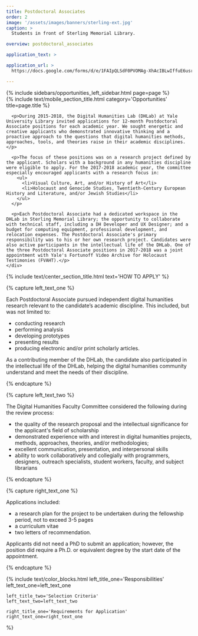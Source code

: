 ```yaml
---
title: Postdoctoral Associates
order: 2
image: '/assets/images/banners/sterling-ext.jpg'
caption: >
  Students in front of Sterling Memorial Library.

overview: postdoctoral_associates

application_text: >

application_url: >
  https://docs.google.com/forms/d/e/1FAIpQLSdF0PVOMAg-XhAcIBLwIffuE6usr7FuJtBVSuqfzYkz52Si7A/viewform?usp=sf_link

---
```


<div class='center-column'>
  <div class='two-column-container one-third-width top-text'>
    <div class='left-column'>
      {% include sidebars/opportunities_left_sidebar.html page=page %}
    </div>
    <div class='right-column'>
      {% include text/mobile_section_title.html
        category='Opportunities'
        title=page.title
      %}

      <p>During 2015-2018, the Digital Humanities Lab (DHLab) at Yale University Library invited applications for 12-month Postdoctoral Associate positions for each academic year. We sought energetic and creative applicants who demonstrated innovative thinking and a proactive approach to the questions that digital humanities methods, approaches, tools, and theories raise in their academic disciplines.</p>

      <p>The focus of these positions was on a research project defined by the applicant. Scholars with a background in any humanities discipline were eligible to apply. For the 2017-2018 academic year, the committee especially encouraged applicants with a research focus in:
        <ul>
          <li>Visual Culture, Art, and/or History of Art</li>
          <li>Holocaust and Genocide Studies, Twentieth-Century European History and Literature, and/or Jewish Studies</li>
        </ul>
      </p>

      <p>Each Postdoctoral Associate had a dedicated workspace in the DHLab in Sterling Memorial Library; the opportunity to collaborate with technical staff, including a DH Developer and UX Designer; and a budget for computing equipment, professional development, and relocation expenses. The Postdoctoral Associate's primary responsibility was to his or her own research project. Candidates were also active participants in the intellectual life of the DHLab. One of the three Postdoctoral Associate positions in 2017-2018 was a joint appointment with Yale's Fortunoff Video Archive for Holocaust Testimonies (FVAHT).</p>
    </div>
  </div>

  {% include text/center_section_title.html
    text='HOW TO APPLY'
  %}

  {% capture left_text_one %}
    <p>Each Postdoctoral Associate pursued independent digital humanities research relevant to the candidate’s academic discipline. This included, but was not limited to:     
      <ul>
        <li>conducting research</li>
        <li>performing analysis</li>
        <li>developing prototypes</li>
        <li>presenting results</li>
        <li>producing electronic and/or print scholarly articles.</li>
      </ul>
    </p>
    <p>As a contributing member of the DHLab, the candidate also participated in the intellectual life of the DHLab, helping the digital humanities community understand and meet the needs of their discipline.
    </p>
  {% endcapture %}

  {% capture left_text_two %}
    <p>The Digital Humanities Faculty Committee considered the following during the review process:
      <ul>
        <li>the quality of the research proposal and the intellectual significance for the applicant's field of scholarship</li>
        <li>demonstrated experience with and interest in digital humanities projects, methods, approaches, theories, and/or methodologies;</li>
        <li>excellent communication, presentation, and interpersonal skills</li>
        <li>ability to work collaboratively and collegially with programmers, designers, outreach specialists, student workers, faculty, and subject librarians</li>
      </ul>
    </p>
  {% endcapture %}

  {% capture right_text_one %}
    <p>Applications included:
      <ul>
        <li>a research plan for the project to be undertaken during the fellowship period, not to exceed 3-5 pages</li>
        <li>a curriculum vitae</li>
        <li>two letters of recommendation.</li>
      </ul>
    </p>
    <p>Applicants did not need a PhD to submit an application; however, the position did require a Ph.D. or equivalent degree by the start date of the appointment.</p>
  {% endcapture %}

  {% include text/color_blocks.html
    left_title_one='Responsibilities'
    left_text_one=left_text_one

    left_title_two='Selection Criteria'
    left_text_two=left_text_two

    right_title_one='Requirements for Application'
    right_text_one=right_text_one
  %}
</div>